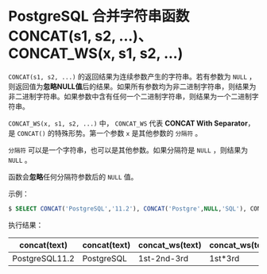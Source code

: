 # PostgreSQL 合并字符串函数CONCAT(s1, s2, ...)、CONCAT_WS(x, s1, s2, ...)

`CONCAT(s1, s2, ...)` 的返回结果为连续参数产生的字符串。若有参数为 `NULL` ，则返回值为**忽略NULL值**后的结果。如果所有参数均为非二进制字符串，则结果为非二进制字符串。如果参数中含有任何一个二进制字符串，则结果为一个二进制字符串。

`CONCAT_WS(x, s1, s2, ...)` 中， `CONCAT_WS` 代表 **CONCAT With Separator**，是 `CONCAT()` 的特殊形势。第一个参数 `x` 是其他参数的 `分隔符` 。

`分隔符` 可以是一个字符串，也可以是其他参数。如果分隔符是 `NULL` ，则结果为 `NULL` 。

函数会**忽略**任何分隔符参数后的 `NULL` 值。

示例：

```sql
$ SELECT CONCAT('PostgreSQL','11.2'), CONCAT('Postgre',NULL,'SQL'), CONCAT_WS('-','1st','2nd','3rd'), CONCAT_WS('*','1st',NULL,'3rd'), CONCAT_WS(NULL,'1st','2nd','3rd');
```

执行结果：

|concat(text)|concat(text)|concat_ws(text)|concat_ws(text)|concat_ws(text)|
|-----|-----|-----|-----|-----|
|PostgreSQL11.2 | PostgreSQL | 1st-2nd-3rd | 1st*3rd   | NULL|
